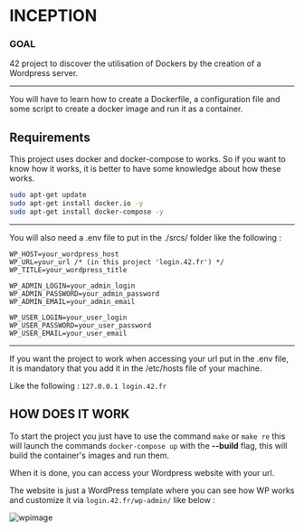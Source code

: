 # INCEPTION

### GOAL
42 project to discover the utilisation of Dockers by the creation of a Wordpress server.
___
You will have to learn how to create a Dockerfile, a configuration file and some script to create a docker image and run it as a container.

## Requirements
This project uses docker and docker-compose to works.
So if you want to know how it works, it is better to have some knowledge about how these works.

```bash
sudo apt-get update
sudo apt-get install docker.io -y
sudo apt-get install docker-compose -y
```

___

You will also need a .env file to put in the ./srcs/ folder like the following :
```env
WP_HOST=your_wordpress_host
WP_URL=your_url /* (in this project 'login.42.fr') */
WP_TITLE=your_wordpress_title

WP_ADMIN_LOGIN=your_admin_login
WP_ADMIN_PASSWORD=your_admin_password
WP_ADMIN_EMAIL=your_admin_email

WP_USER_LOGIN=your_user_login
WP_USER_PASSWORD=your_user_password
WP_USER_EMAIL=your_user_email
```

___

If you want the project to work when accessing your url put in the .env file, it is mandatory that you add it in the /etc/hosts file of your machine.

Like the following :
`127.0.0.1 login.42.fr`

## HOW DOES IT WORK
To start the project you just have to use the command `make` or `make re` this will launch the commands `docker-compose up` with the **--build** flag, this will build the container's images and run them.

When it is done, you can access your Wordpress website with your url.

The website is just a WordPress template where you can see how WP works and customize it via `login.42.fr/wp-admin/` like below :

![wpimage](https://github.com/user-attachments/assets/6c71547e-8af1-40fd-923c-b6d65cec03a0)
